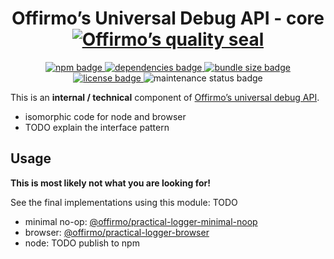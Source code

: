 
<h1 align="center">
	Offirmo’s Universal Debug API - core<br>
	<a href="https://www.offirmo.net/offirmo-monorepo/0-doc/modules-directory/index.html">
		<img src="https://www.offirmo.net/offirmo-monorepo/0-doc/quality-seal/offirmos_quality_seal.svg" alt="Offirmo’s quality seal">
	</a>
</h1>

<p align="center">
	<a alt="npm package page"
	  href="https://www.npmjs.com/package/@offirmo/universal-debug-api-core">
		<img alt="npm badge"
		  src="https://img.shields.io/npm/v/@offirmo/universal-debug-api-core.svg">
	</a>
	<a alt="dependencies analysis"
	  href="https://david-dm.org/offirmo/offirmo-monorepo?path=3-advanced%2Funiversal-debug-api-core">
		<img alt="dependencies badge"
		  src="https://img.shields.io/david/offirmo/offirmo-monorepo.svg?path=3-advanced%2Funiversal-debug-api-core">
	</a>
	<a alt="bundle size evaluation"
	  href="https://bundlephobia.com/result?p=@offirmo/universal-debug-api-core">
		<img alt="bundle size badge"
		  src="https://img.shields.io/bundlephobia/minzip/@offirmo/universal-debug-api-core.svg">
	</a>
	<a alt="license"
	  href="https://unlicense.org/">
		<img alt="license badge"
		  src="https://img.shields.io/badge/license-public_domain-brightgreen.svg">
	</a>
	<img alt="maintenance status badge"
	  src="https://img.shields.io/maintenance/yes/2019.svg">
</p>

This is an **internal / technical** component of [Offirmo’s universal debug API](https://github.com/Offirmo/offirmo-monorepo/wiki/Offirmo%E2%80%99s-Practical-Logger).
* isomorphic code for node and browser
* TODO explain the interface pattern


## Usage

**This is most likely not what you are looking for!**

See the final implementations using this module:
TODO
* minimal no-op: [@offirmo/practical-logger-minimal-noop](https://www.npmjs.com/package/@offirmo/practical-logger-minimal-noop)
* browser: [@offirmo/practical-logger-browser](https://www.npmjs.com/package/@offirmo/practical-logger-browser)
* node: TODO publish to npm
